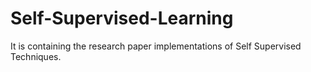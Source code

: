# Self-Supervised-Learning
It is containing the research paper implementations of Self Supervised Techniques.
